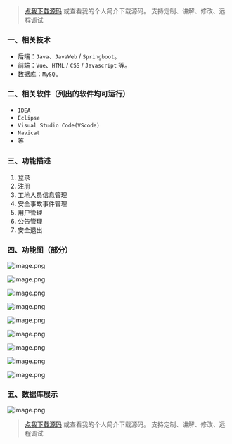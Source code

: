 > [点我下载源码](https://www.notmaker.com) 
> 或查看我的个人简介下载源码。
> 支持定制、讲解、修改、远程调试
### 一、相关技术
- 后端：`Java`、`JavaWeb` / `Springboot`。
- 前端：`Vue`、`HTML` / `CSS` / `Javascript` 等。
- 数据库：`MySQL`

### 二、相关软件（列出的软件均可运行）
- `IDEA`
- `Eclipse`
- `Visual Studio Code(VScode)`
- `Navicat`
- 等

### 三、功能描述
1. 登录
2. 注册
3. 工地人员信息管理
4. 安全事故事件管理
5. 用户管理
6. 公告管理
7. 安全退出

### 四、功能图（部分）
![image.png](https://img-blog.csdnimg.cn/img_convert/3cf3cc8835782a9d9ffe1f46104aa2c8.png)

![image.png](https://img-blog.csdnimg.cn/img_convert/cb1b9c0abc02b26d71f0c020ce44cd0c.png)

![image.png](https://img-blog.csdnimg.cn/img_convert/2e63014d81bead80964f90f46ea6377d.png)

![image.png](https://img-blog.csdnimg.cn/img_convert/50c464c8fc111893274b1ed7bea132b1.png)

![image.png](https://img-blog.csdnimg.cn/img_convert/e178f5f3984cad4721c41e38eb78be8a.png)

![image.png](https://img-blog.csdnimg.cn/img_convert/68fa712e8f154f8374e7e840f5d60797.png)

![image.png](https://img-blog.csdnimg.cn/img_convert/530947552060972fd5cb63774e224bca.png)

![image.png](https://img-blog.csdnimg.cn/img_convert/ad555e0931d55f53b554e451c3cc5a48.png)

![image.png](https://img-blog.csdnimg.cn/img_convert/34027c65bdbf5e044f423c40a352f48b.png)
### 五、数据库展示
![image.png](https://img-blog.csdnimg.cn/img_convert/9ce71cbf897c23f3a5e308c41e941ab1.png)

> [点我下载源码](https://www.notmaker.com) 
> 或查看我的个人简介下载源码。
> 支持定制、讲解、修改、远程调试
